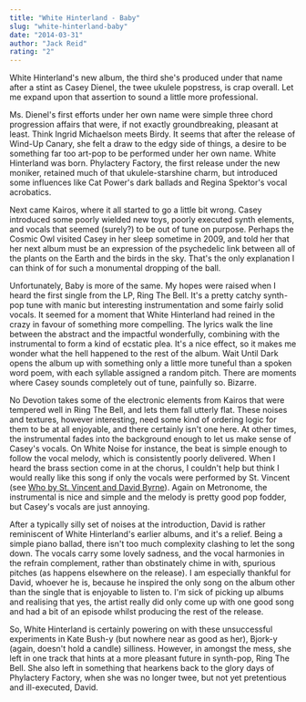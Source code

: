 ```yaml
---
title: "White Hinterland - Baby"
slug: "white-hinterland-baby"
date: "2014-03-31"
author: "Jack Reid"
rating: "2"
---
```


White Hinterland's new album, the third she's produced under that name after a stint as Casey Dienel, the twee ukulele popstress, is crap overall. Let me expand upon that assertion to sound a little more professional.

Ms. Dienel's first efforts under her own name were simple three chord progression affairs that were, if not exactly groundbreaking, pleasant at least. Think Ingrid Michaelson meets Birdy. It seems that after the release of Wind-Up Canary, she felt a draw to the edgy side of things, a desire to be something far too art-pop to be performed under her own name. White Hinterland was born. Phylactery Factory, the first release under the new moniker, retained much of that ukulele-starshine charm, but introduced some influences like Cat Power's dark ballads and Regina Spektor's vocal acrobatics.

Next came Kairos, where it all started to go a little bit wrong. Casey introduced some poorly wielded new toys, poorly executed synth elements, and vocals that seemed (surely?) to be out of tune on purpose. Perhaps the Cosmic Owl visited Casey in her sleep sometime in 2009, and told her that her next album must be an expression of the psychedelic link between all of the plants on the Earth and the birds in the sky. That's the only explanation I can think of for such a monumental dropping of the ball.

Unfortunately, Baby is more of the same. My hopes were raised when I heard the first single from the LP, Ring The Bell. It's a pretty catchy synth-pop tune with manic but interesting instrumentation and some fairly solid vocals. It seemed for a moment that White Hinterland had reined in the crazy in favour of something more compelling. The lyrics walk the line between the abstract and the impactful wonderfully, combining with the instrumental to form a kind of ecstatic plea. It's a nice effect, so it makes me wonder what the hell happened to the rest of the album. Wait Until Dark opens the album up with something only a little more tuneful than a spoken word poem, with each syllable assigned a random pitch. There are moments where Casey sounds completely out of tune, painfully so. Bizarre.

No Devotion takes some of the electronic elements from Kairos that were tempered well in Ring The Bell, and lets them fall utterly flat. These noises and textures, however interesting, need some kind of ordering logic for them to be at all enjoyable, and there certainly isn't one here. At other times, the instrumental fades into the background enough to let us make sense of Casey's vocals. On White Noise for instance, the beat is simple enough to follow the vocal melody, which is consistently poorly delivered. When I heard the brass section come in at the chorus, I couldn't help but think I would really like this song if only the vocals were performed by St. Vincent (see [Who by St. Vincent and David Byrne](https://www.youtube.com/watch?v=hpPYKJAnwUo)). Again on Metronome, the instrumental is nice and simple and the melody is pretty good pop fodder, but Casey's vocals are just annoying.

After a typically silly set of noises at the introduction, David is rather reminiscent of White Hinterland's earlier albums, and it's a relief. Being a simple piano ballad, there isn't too much complexity clashing to let the song down. The vocals carry some lovely sadness, and the vocal harmonies in the refrain complement, rather than obstinately chime in with, spurious pitches (as happens elsewhere on the release). I am especially thankful for David, whoever he is, because he inspired the only song on the album other than the single that is enjoyable to listen to. I'm sick of picking up albums and realising that yes, the artist really did only come up with one good song and had a bit of an episode whilst producing the rest of the release.

So, White Hinterland is certainly powering on with these unsuccessful experiments in Kate Bush-y (but nowhere near as good as her), Bjork-y (again, doesn't hold a candle) silliness. However, in amongst the mess, she left in one track that hints at a more pleasant future in synth-pop, Ring The Bell. She also left in something that hearkens back to the glory days of Phylactery Factory, when she was no longer twee, but not yet pretentious and ill-executed, David.

